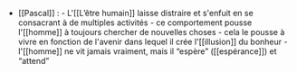 - [[Pascal]] :  - L'[[L’être humain]] laisse distraire et s'enfuit en se consacrant à de multiples activités
      - ce comportement pousse l'[[homme]] à toujours chercher de nouvelles choses
      - cela le pousse à vivre en fonction de l'avenir dans lequel il crée l'[[illusion]] du bonheur
        - l'[[homme]] ne vit jamais vraiment, mais il “espère” ([[espérance]]) et “attend”